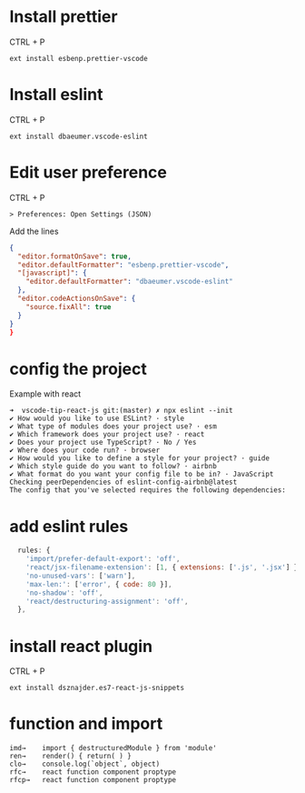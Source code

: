 # Install prettier

CTRL + P

```
ext install esbenp.prettier-vscode
```

# Install eslint

CTRL + P

```
ext install dbaeumer.vscode-eslint
```

# Edit user preference

CTRL + P

```
> Preferences: Open Settings (JSON)
```

Add the lines

```json
{
  "editor.formatOnSave": true,
  "editor.defaultFormatter": "esbenp.prettier-vscode",
  "[javascript]": {
    "editor.defaultFormatter": "dbaeumer.vscode-eslint"
  },
  "editor.codeActionsOnSave": {
    "source.fixAll": true
  }
}
}
```

# config the project

Example with react

```
➜  vscode-tip-react-js git:(master) ✗ npx eslint --init
✔ How would you like to use ESLint? · style
✔ What type of modules does your project use? · esm
✔ Which framework does your project use? · react
✔ Does your project use TypeScript? · No / Yes
✔ Where does your code run? · browser
✔ How would you like to define a style for your project? · guide
✔ Which style guide do you want to follow? · airbnb
✔ What format do you want your config file to be in? · JavaScript
Checking peerDependencies of eslint-config-airbnb@latest
The config that you've selected requires the following dependencies:

```

# add eslint rules

```js
  rules: {
    'import/prefer-default-export': 'off',
    'react/jsx-filename-extension': [1, { extensions: ['.js', '.jsx'] }],
    'no-unused-vars': ['warn'],
    'max-len:': ['error', { code: 80 }],
    'no-shadow': 'off',
    'react/destructuring-assignment': 'off',
  },
```

# install react plugin

CTRL + P

```
ext install dsznajder.es7-react-js-snippets
```

# function and import

```
imd→	import { destructuredModule } from 'module'
ren→	render() { return( ) }
clo→	console.log(`object`, object)
rfc→	react function component proptype
rfcp→	react function component proptype
```
